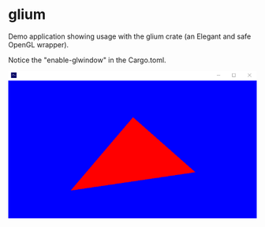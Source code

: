 # glium
Demo application showing usage with the glium crate (an Elegant and safe OpenGL wrapper).

Notice the "enable-glwindow" in the Cargo.toml.

![alt_test](assets/glium.gif)

